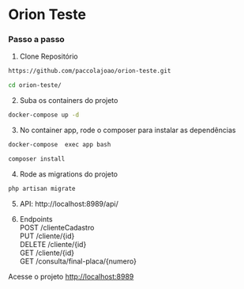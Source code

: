 
# Orion Teste

### Passo a passo
1. Clone Repositório
```sh
https://github.com/paccolajoao/orion-teste.git
```
```sh
cd orion-teste/
```

2. Suba os containers do projeto
```sh
docker-compose up -d
```

3. No container app, rode o composer para instalar as dependências
```sh
docker-compose  exec app bash
```
```sh
composer install
```

4. Rode as migrations do projeto
```sh
php artisan migrate
```

5. API:
http://localhost:8989/api/

6. Endpoints<br>
    POST /clienteCadastro<br>
    PUT /cliente/{id} <br>
    DELETE /cliente/{id} <br>
    GET /cliente/{id} <br>
    GET /consulta/final-placa/{numero}<br>

Acesse o projeto
[http://localhost:8989](http://localhost:8989)